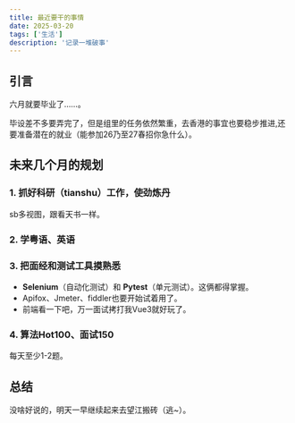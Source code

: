 ```yaml
---
title: 最近要干的事情
date: 2025-03-20
tags: ['生活']
description: '记录一堆破事'
---
```

## 引言

六月就要毕业了……。

毕设差不多要弄完了，但是组里的任务依然繁重，去香港的事宜也要稳步推进,还要准备潜在的就业（能参加26乃至27春招你急什么）。

## 未来几个月的规划

### 1. 抓好科研（tianshu）工作，使劲炼丹

sb多视图，跟看天书一样。

### 2. 学粤语、英语

### 3. 把面经和测试工具摸熟悉

* **Selenium**（自动化测试）和 **Pytest**（单元测试）。这俩都得掌握。
* Apifox、Jmeter、fiddler也要开始试着用了。
* 前端看一下吧，万一面试拷打我Vue3就好玩了。

### 4. 算法Hot100、面试150

每天至少1-2题。

## 总结

没啥好说的，明天一早继续起来去望江搬砖（逃~）。
